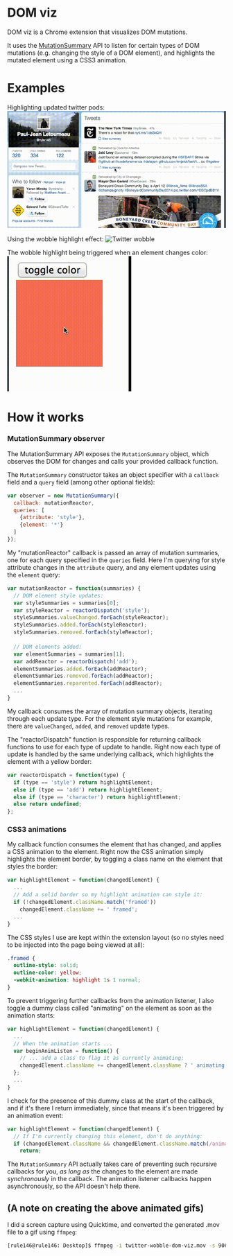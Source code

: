 # DOM viz
DOM viz is a Chrome extension that visualizes DOM mutations.

It uses the [MutationSummary](https://code.google.com/p/mutation-summary/wiki/APIReference)
API to listen for certain types of DOM mutations
(e.g. changing the style of a DOM element), and highlights the mutated element using
a CSS3 animation.

# Examples
Highlighting updated twitter pods:
![Twitter wobble](images/dom-viz-twitter-20140326.gif "Twitter highlight")

Using the wobble highlight effect:
![Twitter wobble](images/dom-viz-twitter-wobble-20140326.gif "Twitter wobble highlight")

The wobble highlight being triggered when an element changes color:
![Square wobble](images/dom-viz-square-20140326.gif "Square wobble highlight")

# How it works

### MutationSummary observer

The MutationSummary API exposes the `MutationSummary` object, which observes the DOM
for changes and calls your provided callback function.

The `MutationSummary` constructor takes an object specifier with a `callback`
field and a `query` field (among other optional fields):

```javascript
var observer = new MutationSummary({
  callback: mutationReactor,
  queries: [
    {attribute: 'style'},
    {element: '*'}
  ]
});
```
My "mutationReactor" callback is passed an array of mutation summaries, one for
each query specified in the `queries` field. Here I'm querying for style attribute
changes in the `attribute` query, and any element updates using the `element`
query:

```javascript
var mutationReactor = function(summaries) {
  // DOM element style updates:
  var styleSummaries = summaries[0];
  var styleReactor = reactorDispatch('style');
  styleSummaries.valueChanged.forEach(styleReactor);
  styleSummaries.added.forEach(styleReactor);
  styleSummaries.removed.forEach(styleReactor);

  // DOM elements added:
  var elementSummaries = summaries[1];
  var addReactor = reactorDispatch('add');
  elementSummaries.added.forEach(addReactor);
  elementSummaries.removed.forEach(addReactor);
  elementSummaries.reparented.forEach(addReactor);
  ...
}
```

My callback consumes the array of mutation summary objects, iterating through
each update type. For the element style mutations for example, there are `valueChanged`,
`added`, and `removed` update types.

The "reactorDispatch" function is responsible for returning callback functions
to use for each type of update to handle. Right now each type of update is handled
by the same underlying callback, which highlights the element with a yellow border:

```javascript
var reactorDispatch = function(type) {
  if (type == 'style') return highlightElement;
  else if (type == 'add') return highlightElement;
  else if (type == 'character') return highlightElement;
  else return undefined;
};
```
### CSS3 animations

My callback function consumes the element that has changed, and applies a CSS
animation to the element. Right now the CSS animation simply highlights the
element border, by toggling a class name on the element that styles the border:

```javascript
var highlightElement = function(changedElement) {
  ...
  // Add a solid border so my highlight animation can style it:
  if (!changedElement.className.match('framed'))
    changedElement.className += ' framed';
  ...
}
```

The CSS styles I use are kept within the extension layout (so no styles need
to be injected into the page being viewed at all):

```css
.framed {
  outline-style: solid;
  outline-color: yellow;
  -webkit-animation: highlight 1s 1 normal;
}
```

To prevent triggering further callbacks from the animation listener, 
I also toggle a dummy class called "animating" on the element as soon as the
animation starts:

```javascript
var highlightElement = function(changedElement) {
  ...
  // When the animation starts ...
  var beginAnimListen = function() {
    // ... add a class to flag it as currently animating:
    changedElement.className += changedElement.className ? ' animating': 'animating';
  };
  ...
}
```

I check for the presence of this dummy class at the start of the callback, and
if it's there I return immediately, since that means it's been triggered by
an animation event:

```javascript
var highlightElement = function(changedElement) {
  // If I'm currently changing this element, don't do anything:
  if (changedElement.className && changedElement.className.match(/animating/))
    return;
```

The `MutationSummary` API actually takes care of preventing such recursive callbacks
for you, _as long as_ the changes to the element are made _synchronously_ in the
callback. The animation listener callbacks happen asynchronously, so the API
doesn't help there.

## (A note on creating the above animated gifs)

I did a screen capture using Quicktime, and converted the generated .mov file to a gif using `ffmpeg`:
```bash
[rule146@rule146: Desktop]$ ffmpeg -i twitter-wobble-dom-viz.mov -s 906x466 -f gif - | gifsicle --optimize=3 > dom-viz-twitter-wobble-20140326.gif
```
